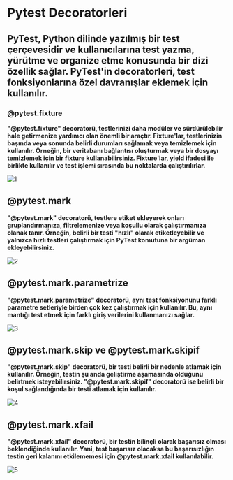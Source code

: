 
# Pytest Decoratorleri 

## PyTest, Python dilinde yazılmış bir test çerçevesidir ve kullanıcılarına test yazma, yürütme ve organize etme konusunda bir dizi özellik sağlar. PyTest'in decoratorleri, test fonksiyonlarına özel davranışlar eklemek için kullanılır. 

### @pytest.fixture 
**"@pytest.fixture" decoratorü, testlerinizi daha modüler ve sürdürülebilir hale getirmenize yardımcı olan önemli bir araçtır. Fixture'lar, testlerinizin başında veya sonunda belirli durumları sağlamak veya temizlemek için kullanılır. Örneğin, bir veritabanı bağlantısı oluşturmak veya bir dosyayı temizlemek için bir fixture kullanabilirsiniz. Fixture'lar, yield ifadesi ile birlikte kullanılır ve test işlemi sırasında bu noktalarda çalıştırılırlar.**

![1](https://github.com/sirakayaseyma/tobeto-test/assets/76254345/9ea45c19-e7fb-4c02-b61d-0824b89cbd9f)

## @pytest.mark 
**"@pytest.mark" decoratorü, testlere etiket ekleyerek onları gruplandırmanıza, filtrelemenize veya koşullu olarak çalıştırmanıza olanak tanır. Örneğin, belirli bir testi "hızlı" olarak etiketleyebilir ve yalnızca hızlı testleri çalıştırmak için PyTest komutuna bir argüman ekleyebilirsiniz.**

![2](https://github.com/sirakayaseyma/tobeto-test/assets/76254345/4eab5500-413c-4af3-aeb6-c09ee6dc76fd)

## @pytest.mark.parametrize
**"@pytest.mark.parametrize" decoratorü, aynı test fonksiyonunu farklı parametre setleriyle birden çok kez çalıştırmak için kullanılır. Bu, aynı mantığı test etmek için farklı giriş verilerini kullanmanızı sağlar.**

![3](https://github.com/sirakayaseyma/tobeto-test/assets/76254345/40f43335-3115-4aa1-a576-f981b7cef112)

## @pytest.mark.skip ve @pytest.mark.skipif
**"@pytest.mark.skip" decoratorü, bir testi belirli bir nedenle atlamak için kullanılır. Örneğin, testin şu anda geliştirme aşamasında olduğunu belirtmek isteyebilirsiniz. "@pytest.mark.skipif" decoratorü ise belirli bir koşul sağlandığında bir testi atlamak için kullanılır.**

![4](https://github.com/sirakayaseyma/tobeto-test/assets/76254345/3b1cb53c-63f6-48e3-8b21-2293692fef81)

## @pytest.mark.xfail
**"@pytest.mark.xfail" decoratorü, bir testin bilinçli olarak başarısız olması beklendiğinde kullanılır. Yani, test başarısız olacaksa bu başarısızlığın testin geri kalanını etkilememesi için @pytest.mark.xfail kullanılabilir.**

![5](https://github.com/sirakayaseyma/tobeto-test/assets/76254345/14a87d13-8109-4297-a486-5bc7f2331b69)
